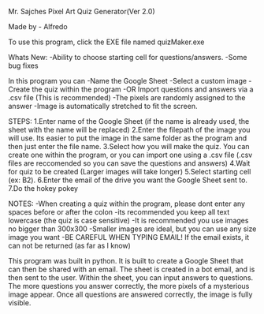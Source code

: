 Mr. Sajches Pixel Art Quiz Generator(Ver 2.0)

Made by - Alfredo

To use this program, click the EXE file named quizMaker.exe

Whats New:
-Ability to choose starting cell for questions/answers.
-Some bug fixes

In this program you can
-Name the Google Sheet
-Select a custom image
-Create the quiz within the program
-OR Import questions and answers via a .csv file (This is recommended)
-The pixels are randomly assigned to the answer
-Image is automatically stretched to fit the screen.

STEPS:
1.Enter name of the Google Sheet (if the name is already used, the sheet with the name will be replaced)
2.Enter the filepath of the image you will use. Its easier to put the image in the same folder as the program and then just enter the file name.
3.Select how you will make the quiz. You can create one within the program, or you can import one using a .csv file (.csv files are reccomended so you can save the questions and answers)
4.Wait for quiz to be created (Larger images will take longer)
5.Select starting cell (ex: B2).
6.Enter the email of the drive you want the Google Sheet sent to.
7.Do the hokey pokey

NOTES:
-When creating a quiz within the program, please dont enter any spaces before or after the colon
-its recommended you keep all text lowercase (the quiz is case sensitive)
-It is recommended you use images no bigger than 300x300
-Smaller images are ideal, but you can use any size image you want
-BE CAREFUL WHEN TYPING EMAIL! If the email exists, it can not be returned (as far as I know)

This program was built in python. It is built to create a Google Sheet that can then be shared with an email.
The sheet is created in a bot email, and is then sent to the user. Within the sheet, you can input answers to questions.
The more questions you answer correctly, the more pixels of a mysterious image appear. Once all questions are answered
correctly, the image is fully visible.
